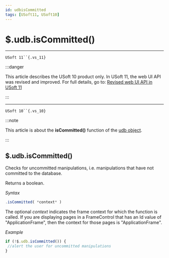 ```yaml
---
id: udbisCommitted
tags: [USoft11, USoft10]
---
```

# $.udb.isCommitted()



----

`USoft 11``{.vs_11}`


:::danger

This article describes the USoft 10 product only.
In USoft 11, the web UI API was revised and improved. For full details, go to:
[Revised web UI API in USoft 11](/Web_and_app_UIs/UDB_udb/Revised_web_UI_API_in_USoft_11.md)

:::

----

`USoft 10``{.vs_10}`


:::note

This article is about the **isCommitted()** function of the [udb object](/Web_and_app_UIs/UDB_udb).

:::

## **$.udb.isCommitted()**

Checks for uncommitted manipulations, i.e. manipulations that have not committed to the database.

Returns a boolean.

*Syntax*

```js
.isCommitted( *context* )
```

The optional *context* indicates the frame context for which the function is called. If you are displaying pages in a FrameControl that has an Id value of "ApplicationFrame", then the context for those pages is "ApplicationFrame".

*Example*

```js
if (!$.udb.isCommitted()) {
 //alert the user for uncommitted manipulations
}
```

 